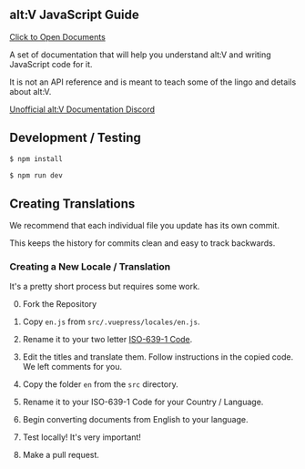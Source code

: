 ## alt:V JavaScript Guide

[Click to Open Documents](https://altv.stuyk.com/)

A set of documentation that will help you understand alt:V and writing JavaScript code for it.

It is not an API reference and is meant to teach some of the lingo and details about alt:V.

[Unofficial alt:V Documentation Discord](https://discord.gg/UubceKy)

## Development / Testing

```sh
$ npm install
```

```sh
$ npm run dev
```

## Creating Translations

We recommend that each individual file you update has its own commit.

This keeps the history for commits clean and easy to track backwards.

### Creating a New Locale / Translation

It's a pretty short process but requires some work.

0. Fork the Repository

1. Copy `en.js` from `src/.vuepress/locales/en.js`.

1. Rename it to your two letter [ISO-639-1 Code](https://en.wikipedia.org/wiki/List_of_ISO_639-1_codes).

1. Edit the titles and translate them. Follow instructions in the copied code. We left comments for you.

1. Copy the folder `en` from the `src` directory.

1. Rename it to your ISO-639-1 Code for your Country / Language.

1. Begin converting documents from English to your language.

1. Test locally! It's very important!

1. Make a pull request.
